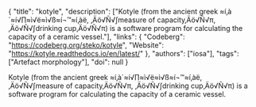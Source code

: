 {
  "title": "kotyle",
  "description": ["Kotyle (from the ancient greek ≈í‚à´≈í√∏≈ì√ë≈ì√ß≈í¬™≈í‚àë, ‚Äö√Ñ√∫measure of capacity‚Äö√Ñ√π, ‚Äö√Ñ√∫drinking cup‚Äö√Ñ√π) is a software program for calculating the capacity of a ceramic vessel."],
  "links": {
    "Codeberg": "https://codeberg.org/steko/kotyle",
    "Website": "https://kotyle.readthedocs.io/en/latest/"
  },
  "authors": ["iosa"],
  "tags": ["Artefact morphology"],
  "doi": null
}

<!-- Generated by csv2md.R – do not edit by hand -->

Kotyle (from the ancient greek ≈í‚à´≈í√∏≈ì√ë≈ì√ß≈í¬™≈í‚àë, ‚Äö√Ñ√∫measure of capacity‚Äö√Ñ√π, ‚Äö√Ñ√∫drinking cup‚Äö√Ñ√π) is a software program for calculating the capacity of a ceramic vessel.